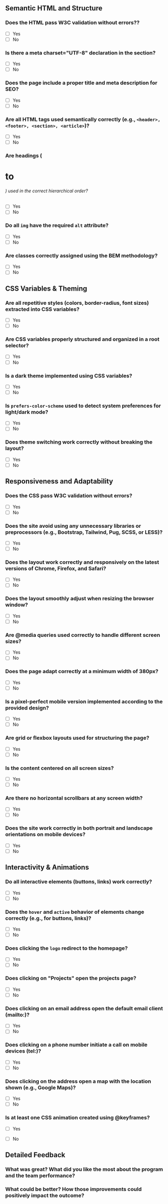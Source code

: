 ## Semantic HTML and Structure
### Does the HTML pass W3C validation without errors??
- [ ] Yes
- [ ] No
### Is there a meta charset="UTF-8" declaration in the <head> section?
- [ ] Yes
- [ ] No
### Does the page include a proper title and meta description for SEO?
- [ ] Yes
- [ ] No
### Are all HTML tags used semantically correctly (e.g., `<header>, <footer>, <section>, <article>`)?
- [ ] Yes
- [ ] No
### Are headings (<h1> to <h6>) used in the correct hierarchical order?
- [ ] Yes
- [ ] No
### Do all `img` have the required `alt` attribute?
- [ ] Yes
- [ ] No
### Are classes correctly assigned using the BEM methodology?
- [ ] Yes
- [ ] No
## CSS Variables & Theming
### Are all repetitive styles (colors, border-radius, font sizes) extracted into CSS variables?
- [ ] Yes
- [ ] No
### Are CSS variables properly structured and organized in a root selector?
- [ ] Yes
- [ ] No
### Is a dark theme implemented using CSS variables?
- [ ] Yes
- [ ] No
### Is `prefers-color-scheme` used to detect system preferences for light/dark mode?
- [ ] Yes
- [ ] No
### Does theme switching work correctly without breaking the layout?
- [ ] Yes
- [ ] No

## Responsiveness and Adaptability
### Does the CSS pass W3C validation without errors?
- [ ] Yes
- [ ] No
### Does the site avoid using any unnecessary libraries or preprocessors (e.g., Bootstrap, Tailwind, Pug, SCSS, or LESS)?
- [ ] Yes
- [ ] No
### Does the layout work correctly and responsively on the latest versions of Chrome, Firefox, and Safari?
- [ ] Yes
- [ ] No
### Does the layout smoothly adjust when resizing the browser window?
- [ ] Yes
- [ ] No
### Are @media queries used correctly to handle different screen sizes?
- [ ] Yes
- [ ] No
### Does the page adapt correctly at a minimum width of 380px?
- [ ] Yes
- [ ] No
### Is a pixel-perfect mobile version implemented according to the provided design?
- [ ] Yes
- [ ] No
### Are grid or flexbox layouts used for structuring the page?
- [ ] Yes
- [ ] No
### Is the content centered on all screen sizes?
- [ ] Yes
- [ ] No
### Are there no horizontal scrollbars at any screen width?
- [ ] Yes
- [ ] No
### Does the site work correctly in both portrait and landscape orientations on mobile devices?
- [ ] Yes
- [ ] No

## Interactivity & Animations
### Do all interactive elements (buttons, links) work correctly?
- [ ] Yes
- [ ] No
### Does the `hover` and `active` behavior of elements change correctly (e.g., for buttons, links)?
- [ ] Yes
- [ ] No
### Does clicking the `logo` redirect to the homepage?
- [ ] Yes
- [ ] No
### Does clicking on "Projects" open the projects page?
- [ ] Yes
- [ ] No
### Does clicking on an email address open the default email client (mailto:)?
- [ ] Yes
- [ ] No
### Does clicking on a phone number initiate a call on mobile devices (tel:)?
- [ ] Yes
- [ ] No
### Does clicking on the address open a map with the location shown (e.g., Google Maps)?
- [ ] Yes
- [ ] No
### Is at least one CSS animation created using @keyframes?
- [ ] Yes
- [ ] No


## Detailed Feedback
### What was great? What did you like the most about the program and the team performance?
### What could be better? How those improvements could positively impact the outcome?
